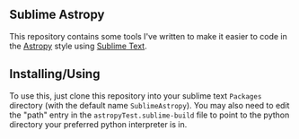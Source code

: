 Sublime Astropy
---------------

This repository contains some tools I've written to make it easier to code in
the [Astropy](http://www.astropy.org) style using 
[Sublime Text](http://www.sublimetext.com/).

Installing/Using
----------------
To use this, just clone this repository into your sublime text ``Packages``
directory (with the default name ``SublimeAstropy``).  You may also need
to edit the "path" entry in the  ``astropyTest.sublime-build`` file to point
to the python directory your preferred python interpreter is in.
